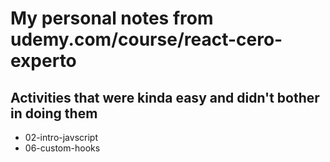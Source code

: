 # My personal notes from udemy.com/course/react-cero-experto
## Activities that were kinda easy and didn't bother in doing them
- 02-intro-javscript
- 06-custom-hooks

